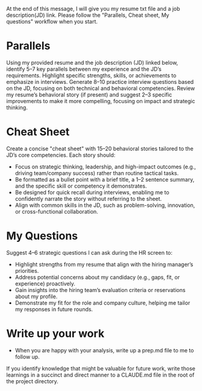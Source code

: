 At the end of this message, I will give you my resume txt file and a job description(JD) link. Please follow the "Parallels, Cheat sheet, My questions" workflow when you start.

# Parallels
Using my provided resume and the job description (JD) linked below, identify 5–7 key parallels between my experience and the JD’s requirements. Highlight specific strengths, skills, or achievements to emphasize in interviews. Generate 8–10 practice interview questions based on the JD, focusing on both technical and behavioral competencies. Review my resume’s behavioral story (if present) and suggest 2–3 specific improvements to make it more compelling, focusing on impact and strategic thinking.

# Cheat Sheet
Create a concise "cheat sheet" with 15–20 behavioral stories tailored to the JD’s core competencies. Each story should:
- Focus on strategic thinking, leadership, and high-impact outcomes (e.g., driving team/company success) rather than routine tactical tasks.
- Be formatted as a bullet point with a brief title, a 1–2 sentence summary, and the specific skill or competency it demonstrates.
- Be designed for quick recall during interviews, enabling me to confidently narrate the story without referring to the sheet.
- Align with common skills in the JD, such as problem-solving, innovation, or cross-functional collaboration.

# My Questions
Suggest 4–6 strategic questions I can ask during the HR screen to:
- Highlight strengths from my resume that align with the hiring manager’s priorities.
- Address potential concerns about my candidacy (e.g., gaps, fit, or experience) proactively.
- Gain insights into the hiring team’s evaluation criteria or reservations about my profile.
- Demonstrate my fit for the role and company culture, helping me tailor my responses in future rounds.

# Write up your work
- When you are happy with your analysis, write up a prep.md file to me to follow up.

If you identify knowledge that might be valuable for future work, write those learnings in a succinct and direct manner to a CLAUDE.md file in the root of the project directory.